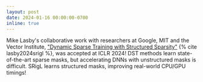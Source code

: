 ```yaml
---
layout: post
date: 2024-01-16 00:00:00-0700
inline: true
---
```

Mike Lasby's collaborative work with researchers at Google, MIT and the Vector Institute, ["Dynamic Sparse Training with Structured Sparsity"](https://openreview.net/forum?id=kOBkxFRKTA) {% cite lasby2024srigl %}, was accepted at ICLR 2024! DST methods learn state-of-the-art sparse masks, but accelerating DNNs with unstructured masks is difficult. SRigL learns structured masks, improving real-world CPU/GPU timings!

